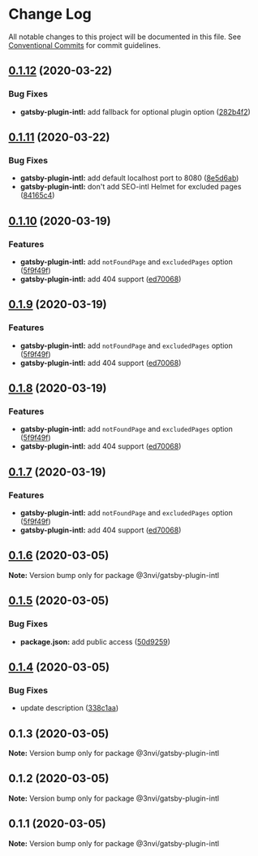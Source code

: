 # Change Log

All notable changes to this project will be documented in this file.
See [Conventional Commits](https://conventionalcommits.org) for commit guidelines.

## [0.1.12](https://github.com/3nvi/gatsby-intl/compare/v0.1.11...v0.1.12) (2020-03-22)

### Bug Fixes

- **gatsby-plugin-intl:** add fallback for optional plugin option ([282b4f2](https://github.com/3nvi/gatsby-intl/commit/282b4f2ee6c35f16e9839b0dc55f27832a61af6d))

## [0.1.11](https://github.com/3nvi/gatsby-intl/compare/v0.1.10...v0.1.11) (2020-03-22)

### Bug Fixes

- **gatsby-plugin-intl:** add default localhost port to 8080 ([8e5d6ab](https://github.com/3nvi/gatsby-intl/commit/8e5d6ab34384f548da91fa2ca8982f4d6b210f7f))
- **gatsby-plugin-intl:** don't add SEO-intl Helmet for excluded pages ([84165c4](https://github.com/3nvi/gatsby-intl/commit/84165c4fd392a15b46a3dfaa6527b75f02cd5ec8))

## [0.1.10](https://github.com/3nvi/gatsby-intl/compare/v0.1.6...v0.1.10) (2020-03-19)

### Features

- **gatsby-plugin-intl:** add `notFoundPage` and `excludedPages` option ([5f9f49f](https://github.com/3nvi/gatsby-intl/commit/5f9f49f8991a3ae9b69e062cab90d3af74e72130))
- **gatsby-plugin-intl:** add 404 support ([ed70068](https://github.com/3nvi/gatsby-intl/commit/ed70068b1e1a17e726ae8817c6661e3274b3b12b))

## [0.1.9](https://github.com/3nvi/gatsby-intl/compare/v0.1.6...v0.1.9) (2020-03-19)

### Features

- **gatsby-plugin-intl:** add `notFoundPage` and `excludedPages` option ([5f9f49f](https://github.com/3nvi/gatsby-intl/commit/5f9f49f8991a3ae9b69e062cab90d3af74e72130))
- **gatsby-plugin-intl:** add 404 support ([ed70068](https://github.com/3nvi/gatsby-intl/commit/ed70068b1e1a17e726ae8817c6661e3274b3b12b))

## [0.1.8](https://github.com/3nvi/gatsby-intl/compare/v0.1.6...v0.1.8) (2020-03-19)

### Features

- **gatsby-plugin-intl:** add `notFoundPage` and `excludedPages` option ([5f9f49f](https://github.com/3nvi/gatsby-intl/commit/5f9f49f8991a3ae9b69e062cab90d3af74e72130))
- **gatsby-plugin-intl:** add 404 support ([ed70068](https://github.com/3nvi/gatsby-intl/commit/ed70068b1e1a17e726ae8817c6661e3274b3b12b))

## [0.1.7](https://github.com/3nvi/gatsby-intl/compare/v0.1.6...v0.1.7) (2020-03-19)

### Features

- **gatsby-plugin-intl:** add `notFoundPage` and `excludedPages` option ([5f9f49f](https://github.com/3nvi/gatsby-intl/commit/5f9f49f8991a3ae9b69e062cab90d3af74e72130))
- **gatsby-plugin-intl:** add 404 support ([ed70068](https://github.com/3nvi/gatsby-intl/commit/ed70068b1e1a17e726ae8817c6661e3274b3b12b))

## [0.1.6](https://github.com/3nvi/gatsby-intl/compare/v0.1.5...v0.1.6) (2020-03-05)

**Note:** Version bump only for package @3nvi/gatsby-plugin-intl

## [0.1.5](https://github.com/3nvi/gatsby-intl/compare/v0.1.4...v0.1.5) (2020-03-05)

### Bug Fixes

- **package.json:** add public access ([50d9259](https://github.com/3nvi/gatsby-intl/commit/50d9259267cc39541310d37426450dde01a28bd9))

## [0.1.4](https://github.com/3nvi/gatsby-intl/compare/v0.1.3...v0.1.4) (2020-03-05)

### Bug Fixes

- update description ([338c1aa](https://github.com/3nvi/gatsby-intl/commit/338c1aaf101feb5420b7361fb28cf7f50ddf800b))

## 0.1.3 (2020-03-05)

**Note:** Version bump only for package @3nvi/gatsby-plugin-intl

## 0.1.2 (2020-03-05)

**Note:** Version bump only for package @3nvi/gatsby-plugin-intl

## 0.1.1 (2020-03-05)

**Note:** Version bump only for package @3nvi/gatsby-plugin-intl
